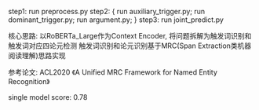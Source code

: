 step1: run preprocess.py
step2: {
    run auxiliary_trigger.py;
    run dominant_trigger.py;
    run argument.py;
}
step3: run joint_predict.py

核心思路: 以RoBERTa_Large作为Context Encoder, 将问题拆解为触发词识别和触发词对应四论元检测
触发词识别和论元识别基于MRC(Span Extraction类机器阅读理解)思路实现

参考论文: ACL2020 《A Unified MRC Framework for Named Entity Recognition》

single model score: 0.78